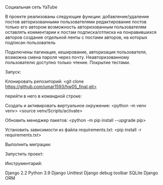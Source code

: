 Социальная сеть YaTube

В проекте реализованы следующие функции:
    добавление/удаление постов авторизованными пользователями
    редактирование постов только его автором
    возможность авторизованным пользователям оставлять комментарии к постам
    подписка/отписка на понравившихся авторов
    создание отдельной ленты с постами авторов, на которых подписан пользователь

Подключены пагинация, кеширование, авторизация пользователя, возможна смена пароля через почту. Неавторизованному пользователю доступно только чтение. Покрытие тестами.

Запуск:

Клонировать репозиторий:
    <git clone https://github.com/umar1593/hw05_final.git>

перейти в него в командной строке:
    <cd api_yamdb>

Cоздать и активировать виртуальное окружение:
    <python -m venv venv>
    <source venv/Scripts/activate>

Обновить менеджер пакетов:
    <python -m pip install --upgrade pip>

Установить зависимости из файла requirements.txt:
    <pip install -r requirements.txt>

Выполнить миграции:
    <python manage.py migrate>

Запустить проект:
    <python manage.py runserver>

Инструментарий:

Django 2.2
Python 3.9
Django Unittest
Django debug toolbar
SQLite
Django ORM
